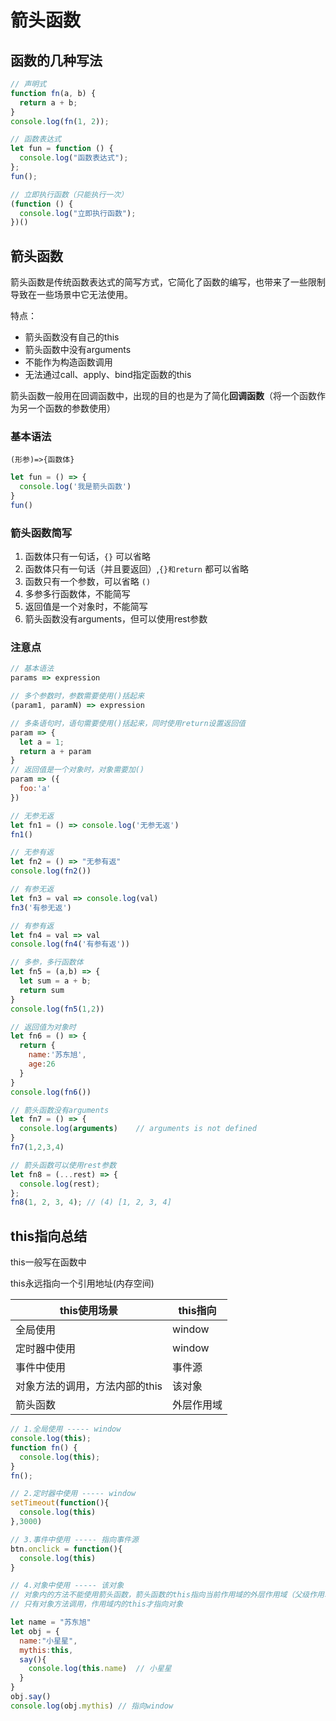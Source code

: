 # 箭头函数

## 函数的几种写法

```js
// 声明式
function fn(a, b) {
  return a + b;
}
console.log(fn(1, 2));

// 函数表达式
let fun = function () {
  console.log("函数表达式");
};
fun();

// 立即执行函数（只能执行一次）
(function () {
  console.log("立即执行函数");
})()
```

## 箭头函数

箭头函数是传统函数表达式的简写方式，它简化了函数的编写，也带来了一些限制导致在一些场景中它无法使用。

特点：

- 箭头函数没有自己的this
- 箭头函数中没有arguments
- 不能作为构造函数调用
- 无法通过call、apply、bind指定函数的this

箭头函数一般用在回调函数中，出现的目的也是为了简化**回调函数**（将一个函数作为另一个函数的参数使用）

### 基本语法

`(形参)=>{函数体}`

```js
let fun = () => {
  console.log('我是箭头函数')
}
fun()
```

### 箭头函数简写

1. 函数体只有一句话，`{}` 可以省略
2. 函数体只有一句话（并且要返回）,`{}和return` 都可以省略
3. 函数只有一个参数，可以省略 `()` 
4. 多参多行函数体，不能简写
5. 返回值是一个对象时，不能简写
6. 箭头函数没有arguments，但可以使用rest参数

### 注意点

```js
// 基本语法
params => expression

// 多个参数时，参数需要使用()括起来
(param1, paramN) => expression

// 多条语句时，语句需要使用()括起来，同时使用return设置返回值
param => {
  let a = 1;
  return a + param
}
// 返回值是一个对象时，对象需要加()
param => ({
  foo:'a'
})

// 无参无返
let fn1 = () => console.log('无参无返')
fn1()

// 无参有返
let fn2 = () => "无参有返"
console.log(fn2())

// 有参无返
let fn3 = val => console.log(val)
fn3('有参无返')

// 有参有返
let fn4 = val => val
console.log(fn4('有参有返'))

// 多参，多行函数体
let fn5 = (a,b) => {
  let sum = a + b;
  return sum
}
console.log(fn5(1,2))

// 返回值为对象时
let fn6 = () => {
  return {
    name:'苏东旭',
    age:26
  }
}
console.log(fn6())

// 箭头函数没有arguments 
let fn7 = () => {
  console.log(arguments)	// arguments is not defined
}
fn7(1,2,3,4)

// 箭头函数可以使用rest参数
let fn8 = (...rest) => {
  console.log(rest);
};
fn8(1, 2, 3, 4); // (4) [1, 2, 3, 4]
```



## this指向总结

this一般写在函数中

this永远指向一个引用地址(内存空间)

| this使用场景                   | this指向   |
| ------------------------------ | ---------- |
| 全局使用                       | window     |
| 定时器中使用                   | window     |
| 事件中使用                     | 事件源     |
| 对象方法的调用，方法内部的this | 该对象     |
| 箭头函数                       | 外层作用域 |



```js
// 1.全局使用 ----- window
console.log(this);
function fn() {
  console.log(this);
}
fn();

// 2.定时器中使用 ----- window
setTimeout(function(){
  console.log(this)
},3000)

// 3.事件中使用 ----- 指向事件源
btn.onclick = function(){
  console.log(this)
}

// 4.对象中使用 ----- 该对象
// 对象内的方法不能使用箭头函数，箭头函数的this指向当前作用域的外层作用域（父级作用域）
// 只有对象方法调用，作用域内的this才指向对象

let name = "苏东旭"
let obj = {
  name:"小星星",
  mythis:this,
  say(){
    console.log(this.name)	// 小星星
  }
}
obj.say()
console.log(obj.mythis) // 指向window
```















